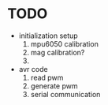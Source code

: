 # TODO

* initialization setup
  1. mpu6050 calibration
  2. mag calibration?
  3. 
* avr code
  1. read pwm
  1. generate pwm
  1. serial communication 